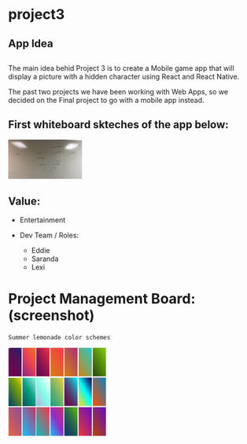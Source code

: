 # project3

## App Idea <h2>


The main idea behid Project 3 is to create a Mobile game app that will display a picture with a hidden character using React and React Native.

The past two projects we have been working with Web Apps, so we decided on the Final project to go with a mobile app instead.


## First whiteboard skteches of the app below: 


<img src="images/sketch.jpg" width="150">

## Value:
* Entertainment


* Dev Team / Roles: 
   * Eddie
   * Saranda
  *  Lexi

# Project Management Board: (screenshot)
    Summer lemonade color schemes



<img src="images/gardients.png" width="200">